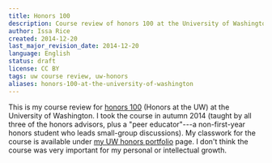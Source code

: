 ```yaml
---
title: Honors 100
description: Course review of honors 100 at the University of Washington
author: Issa Rice
created: 2014-12-20
last_major_revision_date: 2014-12-20
language: English
status: draft
license: CC BY
tags: uw course review, uw-honors
aliases: honors-100-at-the-university-of-washington
---
```


This is my course review for [honors 100](https://depts.washington.edu/uwhonors/courses/honors100/) (Honors at the UW) at the University of Washington.
I took the course in autumn 2014 (taught by all three of the honors advisors, plus a "peer educator"---a non-first-year honors student who leads small-group discussions).
My classwork for the course is available under [my UW honors portfolio]() page.
I don't think the course was very important for my personal or intellectual growth.
